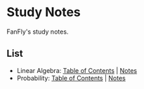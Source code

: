 Study Notes
===
FanFly's study notes.

## List

* Linear Algebra: [Table of Contents](linear-algebra) | [Notes](linear-algebra/linear-algebra.pdf)
* Probability: [Table of Contents](probability) | [Notes](probability/probability.pdf)
